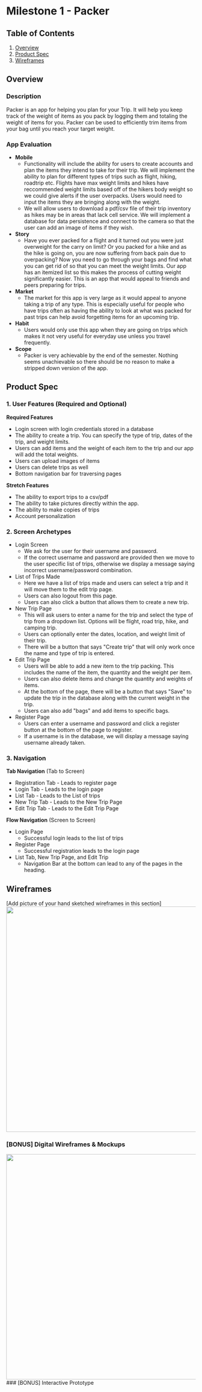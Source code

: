 # Milestone 1 - Packer

## Table of Contents

1. [Overview](#Overview)
1. [Product Spec](#Product-Spec)
1. [Wireframes](#Wireframes)

## Overview

### Description

Packer is an app for helping you plan for your Trip. It will help you keep track of the weight of items as you pack by logging them and totaling the weight of items for you. Packer can be used to efficiently trim items from your bag until you reach your target weight.

### App Evaluation

- **Mobile**
    - Functionality will include the ability for users to create accounts and plan the items they intend to take for their trip. We will implement the ability to plan for different types of trips such as flight, hiking, roadtrip etc. Flights have max weight limits and hikes have reccommended weight limits based off of the hikers body weight so we could give alerts if the user overpacks. Users would need to input the items they are bringing along with the weight. 
    - We will allow users to download a pdf/csv file of their trip inventory as hikes may be in areas that lack cell service. We will implement a database for data persistence and connect to the camera so that the user can add an image of items if they wish.
- **Story**
    - Have you ever packed for a flight and it turned out you were just overweight for the carry on limit? Or you packed for a hike and as the hike is going on, you are now suffering from back pain due to overpacking? Now you need to go through your bags and find what you can get rid of so that you can meet the weight limits. Our app has an itemized list so this makes the process of cutting weight significantly easier. This is an app that would appeal to friends and peers preparing for trips.
- **Market**
    - The market for this app is very large as it would appeal to anyone taking a trip of any type. This is especially useful for people who have trips often as having the ability to look at what was packed for past trips can help avoid forgetting items for an upcoming trip.
- **Habit**
    - Users would only use this app when they are going on trips which makes it not very useful for everyday use unless you travel frequently.
- **Scope**
    - Packer is very achievable by the end of the semester. Nothing seems unachievable so there should be no reason to make a stripped down version of the app.

## Product Spec

### 1. User Features (Required and Optional)

**Required Features**

* Login screen with login credentials stored in a database
* The ability to create a trip. You can specify the type of trip, dates of the trip, and weight limits.
* Users can add items and the weight of each item to the trip and our app will add the total weights.
* Users can upload images of items
* Users can delete trips as well
* Bottom navigation bar for traversing pages

**Stretch Features**

* The ability to export trips to a csv/pdf
* The ability to take pictures directly within the app.
* The ability to make copies of trips
* Account personalization

### 2. Screen Archetypes

- Login Screen
  - We ask for the user for their username and password.
  - If the correct username and password are provided then we move to the user specific list of trips, otherwise we display a message saying incorrect username/password combination.
- List of Trips Made
  - Here we have a list of trips made and users can select a trip and it will move them to the edit trip page.
  - Users can also logout from this page.
  - Users can also click a button that allows them to create a new trip.
- New Trip Page
  - This will ask users to enter a name for the trip and select the type of trip from a dropdown list. Options will be flight, road trip, hike, and camping trip.
  - Users can optionally enter the dates, location, and weight limit of their trip.
  - There will be a button that says "Create trip" that will only work once the name and type of trip is entered.
- Edit Trip Page
  - Users will be able to add a new item to the trip packing. This includes the name of the item, the quantity and the weight per item.
  - Users can also delete items and change the quantity and weights of items.
  - At the bottom of the page, there will be a button that says "Save" to update the trip in the database along with the current weight in the trip.
  - Users can also add "bags" and add items to specific bags.
- Register Page
  - Users can enter a username and password and click a register button at the bottom of the page to register.
  - If a username is in the database, we will display a message saying username already taken.


### 3. Navigation

**Tab Navigation** (Tab to Screen)

* Registration Tab - Leads to register page
* Login Tab - Leads to the login page 
* List Tab - Leads to the List of trips
* New Trip Tab - Leads to the New Trip Page
* Edit Trip Tab - Leads to the Edit Trip Page

**Flow Navigation** (Screen to Screen)

- Login Page
  - Successful login leads to the list of trips
- Register Page
  - Successful registration leads to the login page
- List Tab, New Trip Page, and Edit Trip
  - Navigation Bar at the bottom can lead to any of the pages in the heading.

## Wireframes

[Add picture of your hand sketched wireframes in this section]
<img src="https://user-images.githubusercontent.com/90267420/226501407-c100518b-4c95-4a6c-9420-faa90f713a99.png" width=600>

### [BONUS] Digital Wireframes & Mockups
<img src="https://user-images.githubusercontent.com/90267420/226501407-c100518b-4c95-4a6c-9420-faa90f713a99.png" width=600>
### [BONUS] Interactive Prototype
